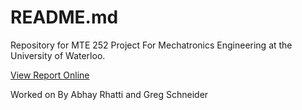 # README.md

Repository for MTE 252 Project For Mechatronics Engineering at the University of Waterloo.

[View Report Online](https://docs.google.com/document/d/1jC6U0o8YSUiHkVU0paJZDSAx8RplYLBNssBdv7cH-Do/edit?usp=sharing)

Worked on By Abhay Rhatti and Greg Schneider
